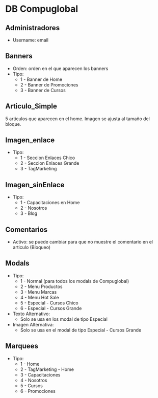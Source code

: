 DB Compuglobal
========

Administradores
-
   - Username: email

Banners
-
- Orden: orden en el que aparecen los banners
- Tipo: 
    * 1 - Banner de Home
    * 2 - Banner de Promociones
    * 3 - Banner de Cursos
    
Articulo_Simple
-
5 articulos que aparecen en el home. Imagen se ajusta al
tamaño del bloque.
   
Imagen_enlace
-
- Tipo:
    * 1 - Seccion Enlaces Chico
    * 2 - Seccion Enlaces Grande
    * 3 - TagMarketing

Imagen_sinEnlace
-
- Tipo:
    * 1 - Capacitaciones en Home
    * 2 - Nosotros
    * 3 - Blog

Comentarios
- 
- Activo: se puede cambiar para que no muestre el comentario
    en el articulo (Bloqueo)

Modals
-
- Tipo:
    * 1 - Normal (para todos los modals de Compuglobal)
    * 2 - Menu Productos
    * 3 - Menu Marcas
    * 4 - Menu Hot Sale
    * 5 - Especial - Cursos Chico
    * 6 - Especial - Cursos Grande
- Texto Alternativo:
    * Solo se usa en los modal de tipo Especial
- Imagen Alternativa:
    * Solo se usa en el modal de tipo Especial - Cursos Grande
    
Marquees
-
- Tipo: 
    * 1 - Home
    * 2 - TagMarketing - Home
    * 3 - Capacitaciones
    * 4 - Nosotros
    * 5 - Cursos
    * 6 - Promociones
    
